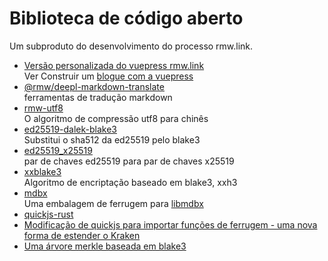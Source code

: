 # Biblioteca de código aberto

Um subproduto do desenvolvimento do processo rmw.link.

* [Versão personalizada do vuepress rmw.link](https://github.com/rmw-link/blog-vuepress2)  
  Ver Construir um [blogue com a vuepress](/log/2020-11-29-vuepress.html)
* [@rmw/deepl-markdown-translate](https://www.npmjs.com/package/@rmw/deepl-markdown-translate)  
  ferramentas de tradução markdown
* [rmw-utf8](https://docs.rs/crate/rmw-utf8)  
  O algoritmo de compressão utf8 para chinês
* [ed25519-dalek-blake3](https://github.com/rmw-lib/ed25519_x25519)  
  Substitui o sha512 da ed25519 pelo blake3
* [ed25519_x25519](https://github.com/rmw-lib/ed25519_x25519)  
  par de chaves ed25519 para par de chaves x25519
* [xxblake3](https://docs.rs/crate/xxblake3)  
  Algoritmo de encriptação baseado em blake3, xxh3
* [mdbx](https://docs.rs/crate/mdbx)  
  Uma embalagem de ferrugem para [libmdbx](https://github.com/erthink/libmdbx)
* [quickjs-rust](https://github.com/rmw-lib/quickjs-rust)
* [Modificação de quickjs para importar funções de ferrugem - uma nova forma de estender o Kraken](/log/2022-04-29-quickjs-rust.html)
* [Uma árvore merkle baseada em blake3](/log/2022-06-02-blake3_merkle.html)